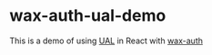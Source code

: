 # wax-auth-ual-demo

This is a demo of using [UAL](https://github.com/EOSIO/universal-authenticator-library) in React with [wax-auth](https://github.com/udbhav-s/wax-auth)
